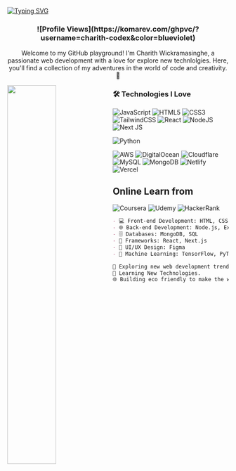 [![Typing SVG](https://readme-typing-svg.demolab.com?font=Fira+Code&pause=1000&width=435&lines=Hey%2C+I'm+Charith+Wickramasinghe)](https://git.io/typing-svg)

<h3 align="center">![Profile Views](https://komarev.com/ghpvc/?username=charith-codex&color=blueviolet)</h3>

<p align="center">
  Welcome to my GitHub playground! I'm Charith Wickramasinghe, a passionate web development with a love for explore new technlolgies. Here, you'll find a collection of my adventures in the world of code and creativity. 🚀 
</p>

<div><img align="left" width="47%" src="https://github-readme-stats.vercel.app/api?username=charith-codex&show_icons=true&theme=radical"></div>


### 🛠️ Technologies I Love

![JavaScript](https://img.shields.io/badge/javascript-%23323330.svg?style=for-the-badge&logo=javascript&logoColor=%23F7DF1E)
![HTML5](https://img.shields.io/badge/html5-%23E34F26.svg?style=for-the-badge&logo=html5&logoColor=white)
![CSS3](https://img.shields.io/badge/css3-%231572B6.svg?style=for-the-badge&logo=css3&logoColor=white)
![TailwindCSS](https://img.shields.io/badge/tailwindcss-%2338B2AC.svg?style=for-the-badge&logo=tailwind-css&logoColor=white)
![React](https://img.shields.io/badge/react-%2320232a.svg?style=for-the-badge&logo=react&logoColor=%2361DAFB)
![NodeJS](https://img.shields.io/badge/node.js-6DA55F?style=for-the-badge&logo=node.js&logoColor=white)
![Next JS](https://img.shields.io/badge/Next-black?style=for-the-badge&logo=next.js&logoColor=white)

![Python](https://img.shields.io/badge/python-3670A0?style=for-the-badge&logo=python&logoColor=ffdd54)

![AWS](https://img.shields.io/badge/AWS-%23FF9900.svg?style=for-the-badge&logo=amazon-aws&logoColor=white)
![DigitalOcean](https://img.shields.io/badge/DigitalOcean-%230167ff.svg?style=for-the-badge&logo=digitalOcean&logoColor=white)
![Cloudflare](https://img.shields.io/badge/Cloudflare-F38020?style=for-the-badge&logo=Cloudflare&logoColor=white)
![MySQL](https://img.shields.io/badge/mysql-4479A1.svg?style=for-the-badge&logo=mysql&logoColor=white)
![MongoDB](https://img.shields.io/badge/MongoDB-%234ea94b.svg?style=for-the-badge&logo=mongodb&logoColor=white)
![Netlify](https://img.shields.io/badge/netlify-%23000000.svg?style=for-the-badge&logo=netlify&logoColor=#00C7B7)
![Vercel](https://img.shields.io/badge/vercel-%23000000.svg?style=for-the-badge&logo=vercel&logoColor=white)

## Online Learn from
![Coursera](https://img.shields.io/badge/Coursera-%230056D2.svg?style=for-the-badge&logo=Coursera&logoColor=white)
![Udemy](https://img.shields.io/badge/Udemy-A435F0?style=for-the-badge&logo=Udemy&logoColor=white)
![HackerRank](https://img.shields.io/badge/-Hackerrank-2EC866?style=for-the-badge&logo=HackerRank&logoColor=white)

```markdown
- 💻 Front-end Development: HTML, CSS, JavaScript
- 🌐 Back-end Development: Node.js, Express.js
- 🗄️ Databases: MongoDB, SQL
- 🚀 Frameworks: React, Next.js
- 🎨 UI/UX Design: Figma
- 🤖 Machine Learning: TensorFlow, PyTorch

🔭 Exploring new web development trends and best practices.
📘 Learning New Technologies.
🌐 Building eco friendly to make the world a better place.

